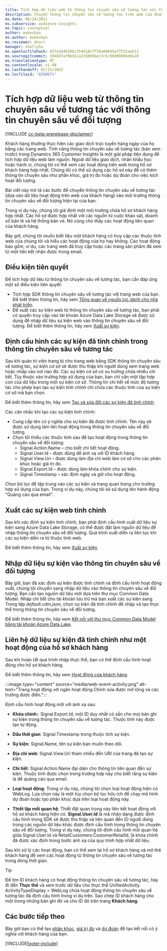 ```yaml
---
title: Tích hợp dữ liệu web từ thông tin chuyên sâu về tương tác với thông tin chuyên sâu về đối tượng
description: Chuyển thông tin chuyên sâu về tương tác trên web của khách hàng thành thông tin chuyên sâu về đối tượng.
ms.date: 06/24/2021
ms.subservice: audience-insights
ms.topic: conceptual
author: mukeshpo
ms.author: mukeshpo
ms.reviewer: mhart
manager: shellyha
ms.openlocfilehash: 037e264658bc354618cff56a89645ef7552aeb13
ms.sourcegitcommit: 1946d7af0bd2ca216885bec3c5c95009996d9a28
ms.translationtype: MT
ms.contentlocale: vi-VN
ms.lasthandoff: 02/25/2022
ms.locfileid: "8350571"
---
```

# <a name="integrate-web-data-from-engagement-insights-with-audience-insights"></a>Tích hợp dữ liệu web từ thông tin chuyên sâu về tương tác với thông tin chuyên sâu về đối tượng


[!INCLUDE [cc-beta-prerelease-disclaimer](../engagement-insights/includes/cc-beta-prerelease-disclaimer.md)]

Khách hàng thường thực hiện các giao dịch trực tuyến hàng ngày của họ bằng các trang web. Tính năng thông tin chuyên sâu về tương tác (bản xem trước) trong Dynamics 365 Customer Insights là một giải pháp tiện dụng để tích hợp dữ liệu web làm nguồn. Ngoài dữ liệu giao dịch, nhân khẩu học hoặc hành vi, chúng tôi có thể xem các hoạt động trên web trong hồ sơ khách hàng hợp nhất. Chúng tôi có thể sử dụng các hồ sơ này để có thêm thông tin chuyên sâu như phân khúc, giá trị đo hoặc dự đoán cho việc kích hoạt đối tượng.

Bài viết này mô tả các bước để chuyển thông tin chuyên sâu về tương tác (dựa vào dữ liệu hoạt động trên web của khách hàng) vào môi trường thông tin chuyên sâu về đối tượng hiện tại của bạn.

Trong ví dụ này, chúng tôi giả định một môi trường chứa hồ sơ khách hàng hợp nhất. Các hồ sơ được hợp nhất với các nguồn từ cuộc khảo sát, doanh số bán lẻ và hệ thống bán vé. Nó cũng cho thấy các hoạt động liên quan của khách hàng. 

Bây giờ, chúng tôi muốn biết liệu một khách hàng có truy cập các thuộc tính web của chúng tôi và hiểu các hoạt động của họ hay không. Các hoạt động bao gồm, ví dụ, các trang web đã truy cập hoặc các trang sản phẩm đã xem từ một liên kết nhận được trong email.

## <a name="prerequisites"></a>Điều kiện tiên quyết

Để tích hợp dữ liệu từ thông tin chuyên sâu về tương tác, bạn cần đáp ứng một số điều kiện tiên quyết: 

- Tích hợp SDK thông tin chuyên sâu về tương tác với trang web của bạn. Để biết thêm thông tin, hãy xem [Tổng quan về nguồn lực dành cho nhà phát triển](../engagement-insights/developer-resources.md).
- Để xuất các sự kiện web từ thông tin chuyên sâu về tương tác, bạn phải có quyền truy cập vào tài khoản Azure Data Lake Storage sẽ được sử dụng để nhập dữ liệu sự kiện web vào thông tin chuyên sâu về đối tượng. Để biết thêm thông tin, hãy xem [Xuất sự kiện](../engagement-insights/export-events.md).

## <a name="configure-refined-events-in-engagement-insights"></a>Định cấu hình các sự kiện đã tinh chỉnh trong thông tin chuyên sâu về tương tác

Sau khi quản trị viên trang bị cho trang web bằng SDK thông tin chuyên sâu về tương tác, *sự kiện cơ sở* sẽ được thu thập khi người dùng xem trang web hoặc nhấp vào nơi nào đó. Các sự kiện cơ sở có xu hướng chứa nhiều chi tiết. Tùy thuộc vào trường hợp sử dụng của bạn, bạn chỉ cần một tập hợp con của dữ liệu trong một sự kiện cơ sở. Thông tin chi tiết về mức độ tương tác cho phép bạn tạo *sự kiện tinh chỉnh* chỉ chứa các thuộc tính của sự kiện cơ sở mà bạn chọn.     

Để biết thêm thông tin, hãy xem [Tạo và sửa đổi các sự kiện đã tinh chỉnh](../engagement-insights/refined-events.md).

Các cân nhắc khi tạo các sự kiện tinh chỉnh: 

- Cung cấp tên có ý nghĩa cho sự kiện đã được tinh chỉnh. Tên này sẽ được sử dụng làm tên hoạt động trong thông tin chuyên sâu về đối tượng.
- Chọn tối thiểu các thuộc tính sau để tạo hoạt động trong thông tin chuyên sâu về đối tượng: 
    - Signal.Action.Name – cho biết chi tiết hoạt động.
    - Signal.User.Id – được dùng để ánh xạ với ID khách hàng.
    - Signal.View.Uri – được dùng làm địa chỉ web làm cơ sở cho các phân khúc hoặc giá trị đo.
    - Signal.Export.Id – được dùng làm khóa chính cho sự kiện.
    - Signal.Timestamp – xác định ngày và giờ cho hoạt động.

Chọn bộ lọc để tập trung vào các sự kiện và trang quan trọng cho trường hợp sử dụng của bạn. Trong ví dụ này, chúng tôi sẽ sử dụng tên hành động "Quảng cáo qua email".

## <a name="export-the-refined-web-events"></a>Xuất các sự kiện web tinh chỉnh 

Sau khi xác định sự kiện tinh chỉnh, bạn phải định cấu hình xuất dữ liệu sự kiện sang Azure Data Lake Storage, có thể được đặt làm nguồn dữ liệu để nhập thông tin chuyên sâu về đối tượng. Quá trình xuất diễn ra liên tục khi các sự kiện diễn ra từ thuộc tính web.

Để biết thêm thông tin, hãy xem [Xuất sự kiện](../engagement-insights/export-events.md).

## <a name="ingest-event-data-to-audience-insights"></a>Nhập dữ liệu sự kiện vào thông tin chuyên sâu về đối tượng

Bây giờ, bạn đã xác định sự kiện được tinh chỉnh và định cấu hình hoạt động xuất, chúng tôi chuyển sang nhập dữ liệu vào thông tin chuyên sâu về đối tượng. Bạn cần tạo nguồn dữ liệu mới dựa trên thư mục Common Data Model. Nhập chi tiết cho tài khoản lưu trữ mà bạn xuất các sự kiện sang. Trong tệp *default.cdm.json*, chọn sự kiện đã tinh chỉnh để nhập và tạo thực thể trong thông tin chuyên sâu về đối tượng.

Để biết thêm thông tin, hãy xem [Kết nối với thư mục Common Data Model bằng tài khoản Azure Data Lake](connect-common-data-model.md).


## <a name="relate-refined-event-data-as-an-activity-of-a-customer-profile"></a>Liên hệ dữ liệu sự kiện đã tinh chỉnh như một hoạt động của hồ sơ khách hàng

Sau khi hoàn tất quá trình nhập thực thể, bạn có thể định cấu hình hoạt động cho hồ sơ khách hàng.

Để biết thêm thông tin, hãy xem [Hoạt động của khách hàng](activities.md).

:::image type="content" source="media/web-event-activity.png" alt-text="Trang hoạt động với ngăn hoạt động Chỉnh sửa được mở rộng và các trường được điền.":::

Định cấu hình hoạt động mới với ánh xạ sau: 

- **Khóa chính:**: Signal.Export.Id, một ID duy nhất có sẵn cho mọi bản ghi sự kiện trong thông tin chuyên sâu về tương tác. Thuộc tính này được tạo tự động.

- **Dấu thời gian**: Signal.Timestamp trong thuộc tính sự kiện.

- **Sự kiện**: Signal.Name, tên sự kiện bạn muốn theo dõi.

- **Địa chỉ web**: Signal.View.Uri tham chiếu đến URI của trang đã tạo sự kiện.

- **Chi tiết**: Signal.Action.Name đại diện cho thông tin liên quan đến sự kiện. Thuộc tính được chọn trong trường hợp này cho biết rằng sự kiện là để quảng cáo qua email.

- **Loại hoạt động**: Trong ví dụ này, chúng tôi chọn loại hoạt động hiện có WebLog. Lựa chọn này là một tùy chọn bộ lọc hữu ích để chạy mô hình dự đoán hoặc tạo phân khúc dựa trên loại hoạt động này.

- **Thiết lập mối quan hệ**: Thiết đặt quan trọng này liên kết hoạt động với hồ sơ khách hàng hiện có. **Signal.User.Id** là mã nhận dạng được định cấu hình trong SDK sẽ được thu thập và liên quan đến ID người dùng trong các nguồn dữ liệu khác được định cấu hình trong thông tin chuyên sâu về đối tượng. Trong ví dụ này, chúng tôi định cấu hình mối quan hệ giữa Signal.User.Id và RetailCustomers:CustomerRetailId, là khóa chính đã được xác định trong bước ánh xạ của quy trình hợp nhất dữ liệu.

Sau khi xử lý các hoạt động, bạn có thể xem lại hồ sơ khách hàng và mở thẻ khách hàng để xem các hoạt động từ thông tin chuyên sâu về tương tác trong dòng thời gian. 

> [!TIP]
> Để tìm ID khách hàng có hoạt động thông tin chuyên sâu về tương tác, hãy đi đến **Thực thể** và xem trước dữ liệu cho thực thể UnifiedActivity. ActivityTypeDisplay = WebLog chứa hoạt động thông tin chuyên sâu về tương tác đã định cấu hình trong ví dụ trên. Sao chép ID khách hàng cho một trong những bản ghi đó và cho ID đó trên trang **Khách hàng**.

## <a name="next-steps"></a>Các bước tiếp theo

Bây giờ bạn có thể tạo [phân khúc](segments.md), [giá trị đo](measures.md) và [dự đoán](predictions.md) để tạo kết nối có ý nghĩa với khách hàng của bạn.


[!INCLUDE[footer-include](../includes/footer-banner.md)]
